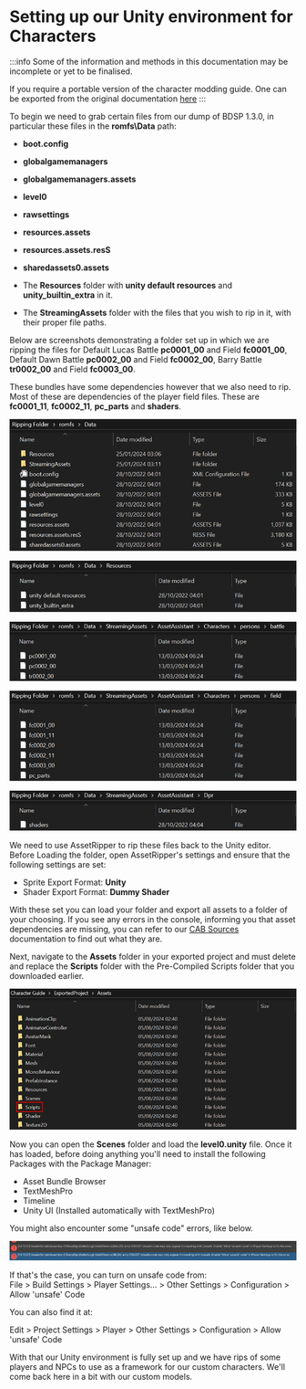 # Setting up our Unity environment for Characters

:::info
Some of the information and methods in this documentation may be incomplete or yet to be finalised.

If you require a portable version of the character modding guide. One can be exported from the original documentation [here](https://docs.google.com/document/d/17-ilwKgopvpniS9LXQpFMdDoMpMEBZLABntXTqmG-zE/edit?usp=sharing)
:::

To begin we need to grab certain files from our dump of BDSP 1.3.0, in particular these files in the **romfs\Data** path:

- **boot.config**
- **globalgamemanagers**
- **globalgamemanagers.assets**
- **level0**
- **rawsettings**
- **resources.assets**
- **resources.assets.resS**
- **sharedassets0.assets**

- The **Resources** folder with **unity default resources** and **unity_builtin_extra** in it.
- The **StreamingAssets** folder with the files that you wish to rip in it, with their proper file paths.

Below are screenshots demonstrating a folder set up in which we are ripping the files for Default Lucas Battle **pc0001_00** and
Field **fc0001_00**, Default Dawn Battle **pc0002_00** and Field **fc0002_00**, Barry Battle **tr0002_00** and Field **fc0003_00**.

These bundles have some dependencies however that we also need to rip.
Most of these are dependencies of the player field files. These are **fc0001_11**, **fc0002_11**, **pc_parts** and **shaders**.

![files-1](/img/lumitool-guides/characters/files-1.webp)

![files-2](/img/lumitool-guides/characters/files-2.webp)

![files-3](/img/lumitool-guides/characters/files-3.webp)

![files-4](/img/lumitool-guides/characters/files-4.webp)

![files-5](/img/lumitool-guides/characters/files-5.webp)

We need to use AssetRipper to rip these files back to the Unity editor.
Before Loading the folder, open AssetRipper's settings and ensure that the following settings are set:

- Sprite Export Format: **Unity**
- Shader Export Format: **Dummy Shader**

With these set you can load your folder and export all assets to a folder of your choosing. If you see any errors in the console, informing
you that asset dependencies are missing, you can refer to our [CAB Sources](https://docs.google.com/spreadsheets/d/1BDHkJQX-N5ULClRdw3n0lsgjIJdMX22YmXVY28SSiFc/edit?gid=1878934111#gid=1878934111) documentation to find out what they are.

Next, navigate to the **Assets** folder in your exported project and must delete and replace the **Scripts** folder with the Pre-Compiled Scripts folder that you downloaded earlier.

![scripts](/img/lumitool-guides/characters/scripts.webp)

Now you can open the **Scenes** folder and load the **level0.unity** file. Once it has loaded, before doing anything you\'ll need to install the following Packages with the Package Manager:

- Asset Bundle Browser
- TextMeshPro
- Timeline
- Unity UI (Installed automatically with TextMeshPro)

You might also encounter some \"unsafe code\" errors, like below.

![unsafe-code](/img/lumitool-guides/characters/unsafe-code.webp)

If that\'s the case, you can turn on unsafe code from:  
File \> Build Settings \> Player Settings\... \> Other Settings \> Configuration \> Allow \'unsafe\' Code

You can also find it at:

Edit \> Project Settings \> Player \> Other Settings \> Configuration \> Allow \'unsafe\' Code

With that our Unity environment is fully set up and we have rips of some players and NPCs to use as a framework for our custom characters.
We'll come back here in a bit with our custom models.